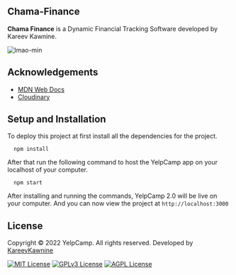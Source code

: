 ## Chama-Finance
**Chama Finance** is a Dynamic Financial Tracking Software developed by Kareev Kawnine.

![lmao-min](https://user-images.githubusercontent.com/73062307/201620707-c4059c56-fcec-4b31-9e0b-b891aa0e1949.png)

## Acknowledgements

 - [MDN Web Docs](https://developer.mozilla.org/en-US/)
 - [Cloudinary](https://developer.mozilla.org/en-US/)
 
## Setup and Installation

To deploy this project at first install all the dependencies for the project.

```
  npm install
```
After that run the following command to host the YelpCamp app on your localhost of your computer.

```
  npm start 
```
After installing and running the commands, YelpCamp 2.0 will be live on your computer. And you can now view the project at `http://localhost:3000`

## License
Copyright © 2022 YelpCamp. All rights reserved. Developed by [KareevKawnine](https://github.com/kareevkawnine)

[![MIT License](https://img.shields.io/badge/License-MIT-green.svg)](https://choosealicense.com/licenses/mit/)
[![GPLv3 License](https://img.shields.io/badge/License-GPL%20v3-yellow.svg)](https://opensource.org/licenses/)
[![AGPL License](https://img.shields.io/badge/license-AGPL-blue.svg)](http://www.gnu.org/licenses/agpl-3.0)
